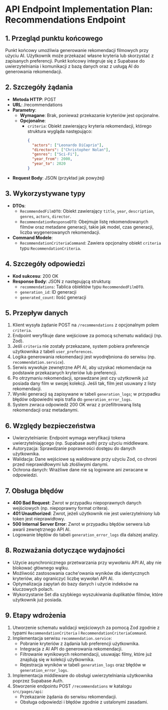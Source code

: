 # API Endpoint Implementation Plan: Recommendations Endpoint

## 1. Przegląd punktu końcowego

Punkt końcowy umożliwia generowanie rekomendacji filmowych przy użyciu AI. Użytkownik może przekazać własne kryteria lub skorzystać z zapisanych preferencji. Punkt końcowy integruje się z Supabase do uwierzytelniania i komunikacji z bazą danych oraz z usługą AI do generowania rekomendacji.

## 2. Szczegóły żądania

- **Metoda HTTP**: POST
- **URL**: /recommendations
- **Parametry**:
  - **Wymagane**: Brak, ponieważ przekazanie kryteriów jest opcjonalne.
  - **Opcjonalne**:
    - `criteria`: Obiekt zawierający kryteria rekomendacji, którego struktura wygląda następująco:
      ```json
      {
        "actors": ["Leonardo DiCaprio"],
        "directors": ["Christopher Nolan"],
        "genres": ["Sci-Fi"],
        "year_from": 2000,
        "year_to": 2020
      }
      ```
- **Request Body**: JSON (przykład jak powyżej)

## 3. Wykorzystywane typy

- **DTOs**:
  - `RecommendedFilmDTO`: Obiekt zawierający `title`, `year`, `description`, `genres`, `actors`, `director`.
  - `RecommendationResponseDTO`: Obejmuje listę rekomendowanych filmów oraz metadane generacji, takie jak model, czas generacji, liczba wygenerowanych rekomendacji.
- **Command Modele**:
  - `RecommendationCriteriaCommand`: Zawiera opcjonalny obiekt `criteria` typu `RecommendationCriteria`.

## 4. Szczegóły odpowiedzi

- **Kod sukcesu**: 200 OK
- **Response Body**: JSON z następującą strukturą:
  - `recommendations`: Tablica obiektów typu `RecommendedFilmDTO`.
  - `generation_id`: ID generacji
  - `generated_count`: Ilość generacji

## 5. Przepływ danych

1. Klient wysyła żądanie POST na `/recommendations` z opcjonalnym polem `criteria`.
2. Endpoint weryfikuje dane wejściowe za pomocą schematu walidacji (np. Zod).
3. Jeśli `criteria` nie zostały przekazane, system pobiera preferencje użytkownika z tabeli `user_preferences`.
4. Logika generowania rekomendacji jest wyodrębniona do serwisu (np. `recommendation.service`).
5. Serwis wywołuje zewnętrzne API AI, aby uzyskać rekomendacje na podstawie przekazanych kryteriów lub preferencji.
6. Po otrzymaniu rekomendacji, sprawdzane jest czy użytkownik już posiada dany film w swojej kolekcji. Jeśli tak, film jest usuwany z listy rekomendacji.
7. Wyniki generacji są zapisywane w tabeli `generation_logs`; w przypadku błędów odpowiedni wpis trafia do `generation_error_logs`.
8. System zwraca odpowiedź 200 OK wraz z przefiltrowaną listą rekomendacji oraz metadanymi.

## 6. Względy bezpieczeństwa

- Uwierzytelnianie: Endpoint wymaga weryfikacji tokena uwierzytelniającego (np. Supabase auth) przy użyciu middleware.
- Autoryzacja: Sprawdzanie poprawności dostępu do danych użytkownika.
- Walidacja: Dane wejściowe są walidowane przy użyciu Zod, co chroni przed nieprawidłowymi lub złośliwymi danymi.
- Ochrona danych: Wrażliwe dane nie są logowane ani zwracane w odpowiedzi.

## 7. Obsługa błędów

- **400 Bad Request**: Zwrot w przypadku niepoprawnych danych wejściowych (np. niepoprawny format critera).
- **401 Unauthorized**: Zwrot, jeżeli użytkownik nie jest uwierzytelniony lub token jest nieprawidłowy.
- **500 Internal Server Error**: Zwrot w przypadku błędów serwera lub awarii zewnętrznego API AI.
- Logowanie błędów do tabeli `generation_error_logs` dla dalszej analizy.

## 8. Rozważania dotyczące wydajności

- Użycie asynchronicznego przetwarzania przy wywołaniu API AI, aby nie blokować głównego wątku.
- Możliwość zastosowania cache'owania wyników dla identycznych kryteriów, aby ograniczyć liczbę wywołań API AI.
- Optymalizacja zapytań do bazy danych i użycie indeksów na kluczowych polach.
- Wykorzystanie Set dla szybkiego wyszukiwania duplikatów filmów, które użytkownik już posiada.

## 9. Etapy wdrożenia

1. Utworzenie schematu walidacji wejściowych za pomocą Zod zgodnie z typami `RecommendationCriteria` i `RecommendationCriteriaCommand`.
2. Implementacja serwisu `recommendation.service`:
   - Pobranie kryteriów z żądania lub preferencji użytkownika.
   - Integracja z AI API do generowania rekomendacji.
   - Filtrowanie wynikowych rekomendacji, usuwając filmy, które już znajdują się w kolekcji użytkownika.
   - Rejestracja wyników w tabeli `generation_logs` oraz błędów w `generation_error_logs`.
3. Implementacja middleware do obsługi uwierzytelniania użytkownika poprzez Supabase Auth.
4. Stworzenie endpointu POST `/recommendations` w katalogu `src/pages/api`:
   - Przekazanie żądania do serwisu rekomendacji.
   - Obsługa odpowiedzi i błędów zgodnie z ustalonymi zasadami.
